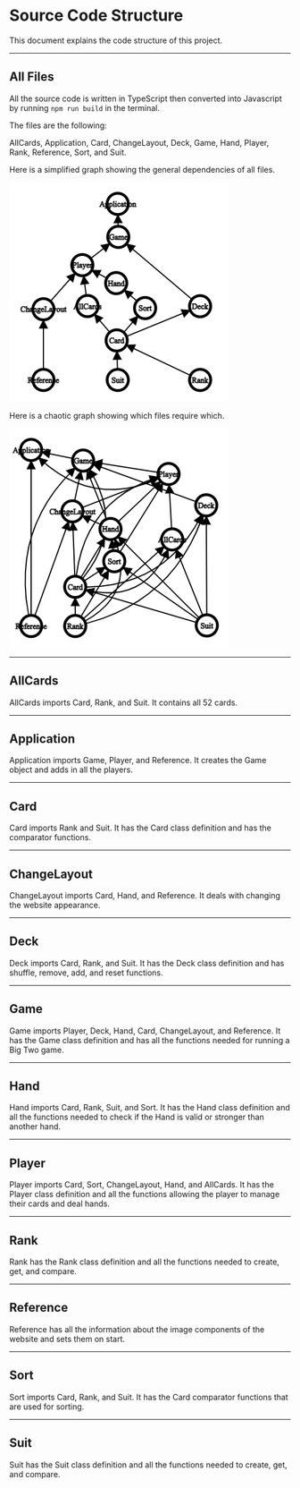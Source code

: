 # Source Code Structure

This document explains the code structure of this project.

---

## All Files

All the source code is written in TypeScript then converted into Javascript by running ```npm run build``` in the terminal.

The files are the following: 

AllCards, Application, Card, ChangeLayout, Deck, Game, Hand, Player, Rank, Reference, Sort, and Suit.

Here is a simplified graph showing the general dependencies of all files.

![Simple Graph](images/demo/simple_graph.png)

Here is a chaotic graph showing which files require which.

![Chaos Graph](images/demo/chaos_graph.png)

---

## AllCards

AllCards imports Card, Rank, and Suit. It contains all 52 cards.

---

## Application

Application imports Game, Player, and Reference. It creates the Game object and adds in all the players.

---

## Card

Card imports Rank and Suit. It has the Card class definition and has the comparator functions.

---

## ChangeLayout

ChangeLayout imports Card, Hand, and Reference. It deals with changing the website appearance.

--- 

## Deck

Deck imports Card, Rank, and Suit. It has the Deck class definition and has shuffle, remove, add, and reset functions.

---

## Game

Game imports Player, Deck, Hand, Card, ChangeLayout, and Reference. It has the Game class definition and has all the functions needed for running a Big Two game.

---

## Hand

Hand imports Card, Rank, Suit, and Sort. It has the Hand class definition and all the functions needed to check if the Hand is valid or stronger than another hand.

---

## Player

Player imports Card, Sort, ChangeLayout, Hand, and AllCards. It has the Player class definition and all the functions allowing the player to manage their cards and deal hands.

---

## Rank

Rank has the Rank class definition and all the functions needed to create, get, and compare.

--- 

## Reference

Reference has all the information about the image components of the website and sets them on start.

---

## Sort

Sort imports Card, Rank, and Suit. It has the Card comparator functions that are used for sorting.

---

## Suit

Suit has the Suit class definition and all the functions needed to create, get, and compare.
